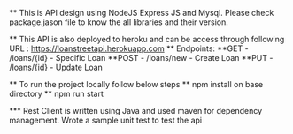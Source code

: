 \*\* This is API design using NodeJS Express JS and Mysql. Please check package.jason file to know the all libraries and their version.

\*\* This API is also deployed to heroku and can be access through following URL : https://loanstreetapi.herokuapp.com
  ** Endpoints:
    **GET - /loans/{id} - Specific Loan
   **POST - /loans/new - Create Loan
  **PUT - /loans/{id} - Update Loan

** To run the project locally follow below steps
** npm install on base directory
\*\* npm run start

\*\*\* Rest Client is written using Java and used maven for dependency management. Wrote a sample unit test to test the api
